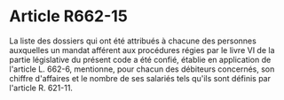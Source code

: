 # Article R662-15

La liste des dossiers qui ont été attribués à chacune des personnes auxquelles un mandat afférent aux procédures régies par le livre VI de la partie législative du présent code a été confié, établie en application de l'article L. 662-6, mentionne, pour chacun des débiteurs concernés, son chiffre d'affaires et le nombre de ses salariés tels qu'ils sont définis par l'article R. 621-11.
